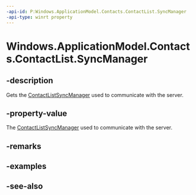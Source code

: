 ```yaml
---
-api-id: P:Windows.ApplicationModel.Contacts.ContactList.SyncManager
-api-type: winrt property
---
```


<!-- Property syntax
public Windows.ApplicationModel.Contacts.ContactListSyncManager SyncManager { get; }
-->

# Windows.ApplicationModel.Contacts.ContactList.SyncManager

## -description
Gets the [ContactListSyncManager](contactlistsyncmanager.md) used to communicate with the server.

## -property-value
The [ContactListSyncManager](contactlistsyncmanager.md) used to communicate with the server.

## -remarks

## -examples

## -see-also
